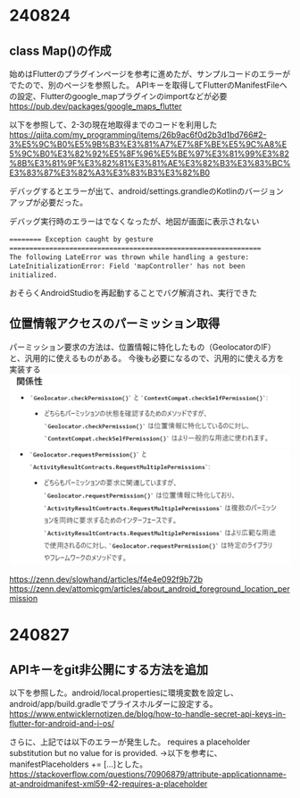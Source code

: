 # 240824
## class Map()の作成
始めはFlutterのプラグインページを参考に進めたが、サンプルコードのエラーがでたので、別のページを参照した。
APIキーを取得してFlutterのManifestFileへの設定、Flutterのgoogle_mapプラグインのimportなどが必要
https://pub.dev/packages/google_maps_flutter

以下を参照して、2-3の現在地取得までのコードを利用した
https://qiita.com/my_programming/items/26b9ac6f0d2b3d1bd766#2-3%E5%9C%B0%E5%9B%B3%E3%81%A7%E7%8F%BE%E5%9C%A8%E5%9C%B0%E3%82%92%E5%8F%96%E5%BE%97%E3%81%99%E3%82%8B%E3%81%9F%E3%82%81%E3%81%AE%E3%82%B3%E3%83%BC%E3%83%87%E3%82%A3%E3%83%B3%E3%82%B0

デバッグするとエラーが出て、android/settings.grandleのKotlinのバージョンアップが必要だった。

デバッグ実行時のエラーはでなくなったが、地図が画面に表示されない

```error
======== Exception caught by gesture ===============================================================
The following LateError was thrown while handling a gesture:
LateInitializationError: Field 'mapController' has not been initialized.
```
おそらくAndroidStudioを再起動することでバグ解消され、実行できた

## 位置情報アクセスのパーミッション取得
パーミッション要求の方法は、位置情報に特化したもの（GeolocatorのIF）と、汎用的に使えるものがある。
今後も必要になるので、汎用的に使える方を実装する
![img.png](img.png)
![img_1.png](img_1.png)

https://zenn.dev/slowhand/articles/f4e4e092f9b72b
https://zenn.dev/attomicgm/articles/about_android_foreground_location_permission

# 240827
## APIキーをgit非公開にする方法を追加
以下を参照した。android/local.propertiesに環境変数を設定し、android/app/build.gradleでプライスホルダーに設定する。
https://www.entwicklernotizen.de/blog/how-to-handle-secret-api-keys-in-flutter-for-android-and-i-os/

さらに、上記では以下のエラーが発生した。
requires a placeholder substitution but no value for <applicationName> is provided.
→以下を参考に、manifestPlaceholders += [...]とした。
https://stackoverflow.com/questions/70906879/attribute-applicationname-at-androidmanifest-xml59-42-requires-a-placeholder

